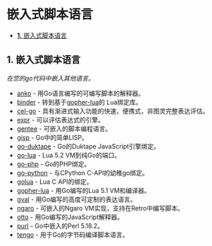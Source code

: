# 嵌入式脚本语言

* [**1.** 嵌入式脚本语言](qian-ru-shi-jiao-ben-yu-yan.md#嵌入式脚本语言)

## 1. 嵌入式脚本语言 <a id="&#x5D4C;&#x5165;&#x5F0F;&#x811A;&#x672C;&#x8BED;&#x8A00;"></a>

_在您的go代码中嵌入其他语言。_

* [anko](https://github.com/mattn/anko) - 用Go语言编写的可编写脚本的解释器。
* [binder](https://github.com/alexeyco/binder) - 转到基于[gopher-lua](https://github.com/yuin/gopher-lua)的 Lua绑定库。
* [cel-go](https://github.com/google/cel-go) - 具有渐进式输入功能的快速，便携式，非图灵完整表达评估。
* [expr](https://github.com/antonmedv/expr) - 可以评估表达式的引擎。
* [gentee](https://github.com/gentee/gentee) - 可嵌入的脚本编程语言。
* [gisp](https://github.com/jcla1/gisp) - Go中的简单LISP。
* [go-duktape](https://github.com/olebedev/go-duktape) - Go的Duktape JavaScript引擎绑定。
* [go-lua](https://github.com/Shopify/go-lua) - Lua 5.2 VM到纯Go的端口。
* [go-php](https://github.com/deuill/go-php) - Go的PHP绑定。
* [go-python](https://github.com/sbinet/go-python) - 与CPython C-API的幼稚go绑定。
* [golua](https://github.com/aarzilli/golua) - Lua C API的绑定。
* [gopher-lua](https://github.com/yuin/gopher-lua) - 用Go编写的Lua 5.1 VM和编译器。
* [gval](https://github.com/PaesslerAG/gval) - 用Go编写的高度可定制的表达语言。
* [ngaro](https://github.com/db47h/ngaro) - 可嵌入的Ngaro VM实现，支持在Retro中编写脚本。
* [otto](https://github.com/robertkrimen/otto) - 用Go编写的JavaScript解释器。
* [purl](https://github.com/ian-kent/purl) - Go中嵌入的Perl 5.18.2。
* [tengo](https://github.com/d5/tengo) - 用于Go的字节码编译脚本语言。

